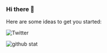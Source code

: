 ### Hi there 👋

Here are some ideas to get you started:

![Twitter](https://img.shields.io/twitter/follow/servenstay.svg?label=Twitter)

<img src="https://github-readme-stats.vercel.app/api?username=nsobjects&show_icons=true&hide_title=true" alt="github stat" />
